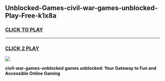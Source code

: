 
## Unblocked-Games-civil-war-games-unblocked-Play-Free-k1x8a
<h3>
<a href="https://premium76.site?title=civil-war-games-unblocked&ref=09A">CLICK TO PLAY</a></h3>
<hr>

<h3>
<a href="https://premium76.site?title=civil-war-games-unblocked&ref=09A">CLICK 2 PLAY</a>
  
</h3>

<a href="https://premium76.site?title=civil-war-games-unblocked&ref=09A"><img src="https://clearcache.store/games.png"></a>


**civil-war-games-unblocked games unblocked: Your Gateway to Fun and Accessible Online Gaming**
